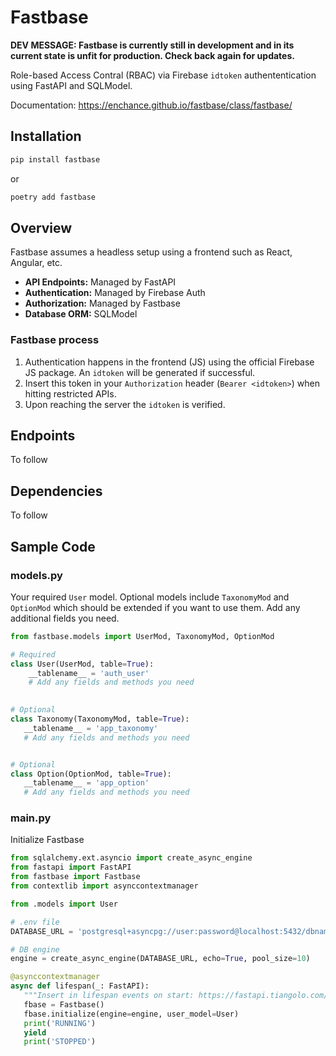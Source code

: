 Fastbase
=============

**DEV MESSAGE: Fastbase is currently still in development and in its current state is unfit for production. Check 
back again for updates.**

Role-based Access Contral (RBAC) via Firebase `idtoken` authententication using FastAPI and SQLModel.

Documentation: https://enchance.github.io/fastbase/class/fastbase/


Installation
-----------

```bash
pip install fastbase
```

or
```bash
poetry add fastbase
```


Overview
----------------

Fastbase assumes a headless setup using a frontend such as React, Angular, etc.

- **API Endpoints:** Managed by FastAPI
- **Authentication:** Managed by Firebase Auth
- **Authorization:** Managed by Fastbase
- **Database ORM:** SQLModel

### Fastbase process

1. Authentication happens in the frontend (JS) using the official Firebase JS package. An `idtoken` will be 
   generated if successful.
1. Insert this token in your `Authorization` header (`Bearer <idtoken>`) when hitting restricted APIs.  
1. Upon reaching the server the `idtoken` is verified.


Endpoints
-----------------------------------------
To follow


Dependencies
-----------------------------------------
To follow


Sample Code
-----------------------------------------

### models.py
Your required `User` model. Optional models include `TaxonomyMod` and `OptionMod` which should be extended if you want 
to use them. Add any additional fields you need.

```python
from fastbase.models import UserMod, TaxonomyMod, OptionMod 

# Required
class User(UserMod, table=True):
    __tablename__ = 'auth_user'
    # Add any fields and methods you need

    
# Optional
class Taxonomy(TaxonomyMod, table=True):
   __tablename__ = 'app_taxonomy'
   # Add any fields and methods you need


# Optional
class Option(OptionMod, table=True):
   __tablename__ = 'app_option'
   # Add any fields and methods you need
```

### main.py
Initialize Fastbase

```python
from sqlalchemy.ext.asyncio import create_async_engine
from fastapi import FastAPI
from fastbase import Fastbase
from contextlib import asynccontextmanager

from .models import User

# .env file
DATABASE_URL = 'postgresql+asyncpg://user:password@localhost:5432/dbname'

# DB engine
engine = create_async_engine(DATABASE_URL, echo=True, pool_size=10)

@asynccontextmanager
async def lifespan(_: FastAPI):
   """Insert in lifespan events on start: https://fastapi.tiangolo.com/advanced/events/"""
   fbase = Fastbase()
   fbase.initialize(engine=engine, user_model=User)
   print('RUNNING')
   yield
   print('STOPPED')
```